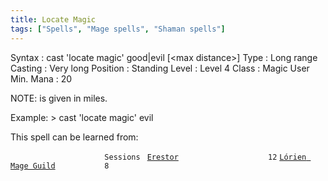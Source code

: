 ```yaml
---
title: Locate Magic
tags: ["Spells", "Mage spells", "Shaman spells"]
---
```

Syntax : cast 'locate magic' good\|evil \[\<max distance\>\] Type : Long
range Casting : Very long Position : Standing Level : Level 4 Class :
Magic User Min. Mana : 20

NOTE: <max distance> is given in miles.

Example: \> cast 'locate magic' evil

This spell can be learned from:

`                     Sessions `
[`Erestor`](Erestor "wikilink")`                    12`
[`Lórien Mage Guild`](Lórien_Mage_Guild "wikilink")`           8`
  